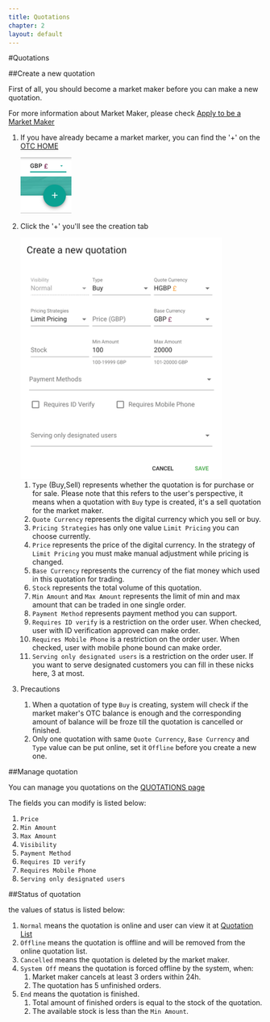 ```yaml
---
title: Quotations
chapter: 2
layout: default
---
```


#Quotations

##Create a new quotation

First of all, you should become a market maker before you can make a new quotation. 

For more information about Market Maker, please check [Apply to be a Market Maker](marketmaker)

1. If you have already became a market marker, you can find the '+' on the [OTC HOME](https://otc.hotwallet.tech/)

    <img src="/assets/images/otc_quote_creation_entrance.png" style="width:101px;" alt="entrance">

2. Click the '+' you'll see the creation tab

    <img src="/assets/images/otc_creation_tab.png" style="width:400px;" alt="creation tab">

    1. `Type` (Buy,Sell) represents whether the quotation is for purchase or for sale. Please note that this refers to the user's perspective, it means when a quotation with `Buy` type is created, it's a sell quotation for the market maker.
    2. `Quote Currency` represents the digital currency which you sell or buy.
    3. `Pricing Strategies` has only one value `Limit Pricing` you can choose currently.
    4. `Price` represents the price of the digital currency. In the strategy of `Limit Pricing` you must make manual adjustment while pricing is changed.
    5. `Base Currency` represents the currency of the fiat money which used in this quotation for trading.
    6. `Stock` represents the total volume of this quotation.
    7. `Min Amount` and `Max Amount` represents the limit of min and max amount that can be traded in one single order.
    8. `Payment Method` represents payment method you can support.
    9. `Requires ID verify` is a restriction on the order user. When checked, user with ID verification approved can make order.
    10. `Requires Mobile Phone` is a restriction on the order user. When checked, user with mobile phone bound can make order.
    11. `Serving only designated users` is a restriction on the order user. If you want to serve designated customers you can fill in these nicks here, 3 at most.
    
3. Precautions

    1. When a quotation of type `Buy` is creating, system will check if the market maker's OTC balance is enough and the corresponding amount of balance will be froze till the quotation is cancelled or finished. 
    2. Only one quotation with same `Quote Currency`, `Base Currency` and `Type` value can be put online, set it `Offline` before you create a new one.
    
##Manage quotation

You can manage you quotations on the [QUOTATIONS page](https://otc.hotwallet.tech/my/quotations)

The fields you can modify is listed below:

1. `Price`
2. `Min Amount`
3. `Max Amount`
4. `Visibility`
5. `Payment Method`
6. `Requires ID verify`
7. `Requires Mobile Phone`
8. `Serving only designated users`

##Status of quotation

the values of status is listed below:

1. `Normal` means the quotation is online and user can view it at [Quotation List](https://otc.hotwallet.tech/)
2. `Offline` means the quotation is offline and will be removed from the online quotation list.
3. `Cancelled` means the quotation is deleted by the market maker.
4. `System Off` means the quotation is forced offline by the system, when:
    1. Market maker cancels at least 3 orders within 24h.
    2. The quotation has 5 unfinished orders.
5. `End` means the quotation is finished.
    1. Total amount of finished orders is equal to the stock of the quotation.
    2. The available stock is less than the `Min Amount`.